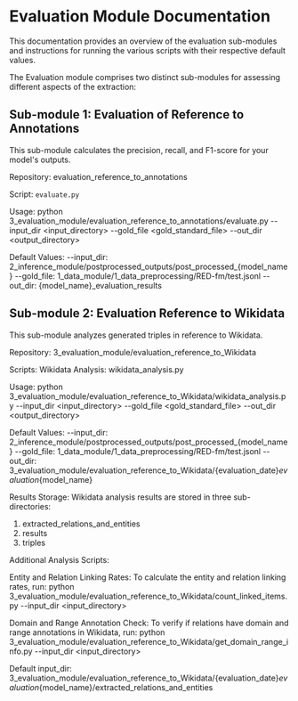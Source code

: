 Evaluation Module Documentation
===============================

This documentation provides an overview of the evaluation sub-modules and instructions for running the various scripts with their respective default values.

The Evaluation module comprises two distinct sub-modules for assessing different aspects of the extraction:

Sub-module 1: Evaluation of Reference to Annotations
-----------------------------------------------------
This sub-module calculates the precision, recall, and F1-score for your model's outputs.

Repository:
evaluation_reference_to_annotations

Script:
  `evaluate.py`

Usage:
python 3_evaluation_module/evaluation_reference_to_annotations/evaluate.py --input_dir <input_directory> --gold_file <gold_standard_file> --out_dir <output_directory>

Default Values:
--input_dir: 2_inference_module/postprocessed_outputs/post_processed_{model_name}
--gold_file: 1_data_module/1_data_preprocessing/RED-fm/test.jsonl
--out_dir: {model_name}_evaluation_results

Sub-module 2: Evaluation Reference to Wikidata
----------------------------------------------
This sub-module analyzes generated triples in reference to Wikidata.

Repository:
3_evaluation_module/evaluation_reference_to_Wikidata

Scripts:
Wikidata Analysis:
wikidata_analysis.py

Usage:
python 3_evaluation_module/evaluation_reference_to_Wikidata/wikidata_analysis.py --input_dir <input_directory> --gold_file <gold_standard_file> --out_dir <output_directory>

Default Values:
--input_dir: 2_inference_module/postprocessed_outputs/post_processed_{model_name}
--gold_file: 1_data_module/1_data_preprocessing/RED-fm/test.jsonl
--out_dir: 3_evaluation_module/evaluation_reference_to_Wikidata/{evaluation_date}_evaluation_{model_name}

Results Storage:
Wikidata analysis results are stored in three sub-directories:
1. extracted_relations_and_entities
2. results
3. triples

Additional Analysis Scripts:

Entity and Relation Linking Rates:
To calculate the entity and relation linking rates, run:
python 3_evaluation_module/evaluation_reference_to_Wikidata/count_linked_items.py --input_dir <input_directory>

Domain and Range Annotation Check:
To verify if relations have domain and range annotations in Wikidata, run:
python 3_evaluation_module/evaluation_reference_to_Wikidata/get_domain_range_info.py --input_dir <input_directory>

Default input_dir:
3_evaluation_module/evaluation_reference_to_Wikidata/{evaluation_date}_evaluation_{model_name}/extracted_relations_and_entities
